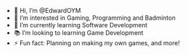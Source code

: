 - 👋 Hi, I’m @EdwardOYM
- 👀 I’m interested in Gaming, Programming and Badminton
- 🌱 I’m currently learning Software Development
- 📚 I’m looking to learning Game Development
- ⚡ Fun fact: Planning on making my own games, and more!
